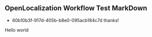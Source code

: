 ## OpenLocalization Workflow Test MarkDown
* 60b10b3f-917d-405b-b8e0-095acb184c7d 
thanks!

Hello world
